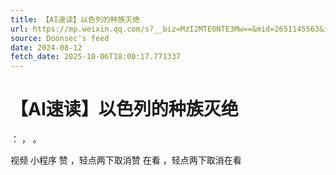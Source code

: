 ```yaml
---
title: 【AI速读】以色列的种族灭绝
url: https://mp.weixin.qq.com/s?__biz=MzI2MTE0NTE3Mw==&mid=2651145563&idx=1&sn=6bb3d34e688dee46c6a2a96e13294536
source: Doonsec's feed
date: 2024-08-12
fetch_date: 2025-10-06T18:00:17.771337
---
```


# 【AI速读】以色列的种族灭绝

：
，
。

视频
小程序
赞
，轻点两下取消赞
在看
，轻点两下取消在看